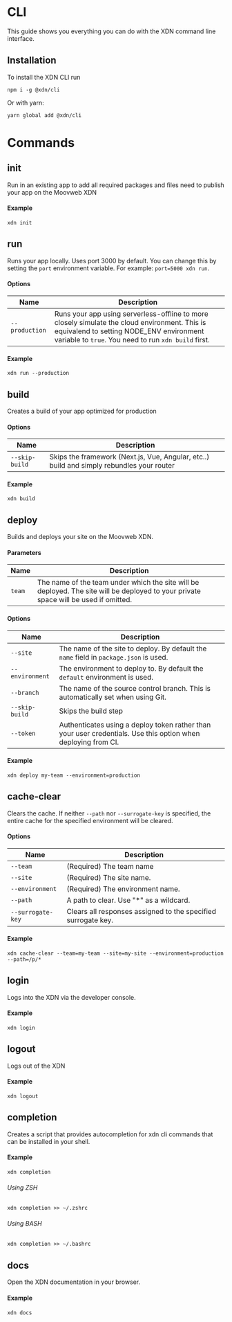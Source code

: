 # CLI

This guide shows you everything you can do with the XDN command line interface.

## Installation

To install the XDN CLI run

```
npm i -g @xdn/cli
```

Or with yarn:

```
yarn global add @xdn/cli
```

# Commands

## init

Run in an existing app to add all required packages and files need to publish your app on the Moovweb XDN

#### Example

```
xdn init
```

## run

Runs your app locally. Uses port 3000 by default. You can change this by setting the `port` environment variable. For example: `port=5000 xdn run`.

#### Options

| Name           | Description                                                                                                                                                                                      |
| -------------- | ------------------------------------------------------------------------------------------------------------------------------------------------------------------------------------------------ |
| `--production` | Runs your app using serverless-offline to more closely simulate the cloud environment. This is equivalend to setting NODE_ENV environment variable to `true`. You need to run `xdn build` first. |

#### Example

```
xdn run --production
```

## build

Creates a build of your app optimized for production

#### Options

| Name           | Description                                                                               |
| -------------- | ----------------------------------------------------------------------------------------- |
| `--skip-build` | Skips the framework (Next.js, Vue, Angular, etc..) build and simply rebundles your router |

#### Example

```
xdn build
```

## deploy

Builds and deploys your site on the Moovweb XDN.

#### Parameters

| Name   | Description                                                                                                                          |
| ------ | ------------------------------------------------------------------------------------------------------------------------------------ |
| `team` | The name of the team under which the site will be deployed. The site will be deployed to your private space will be used if omitted. |

#### Options

| Name            | Description                                                                                                   |
| --------------- | ------------------------------------------------------------------------------------------------------------- |
| `--site`        | The name of the site to deploy. By default the `name` field in `package.json` is used.                        |
| `--environment` | The environment to deploy to. By default the `default` environment is used.                                   |
| `--branch`      | The name of the source control branch. This is automatically set when using Git.                              |
| `--skip-build`  | Skips the build step                                                                                          |
| `--token`       | Authenticates using a deploy token rather than your user credentials. Use this option when deploying from CI. |

#### Example

```
xdn deploy my-team --environment=production
```

## cache-clear

Clears the cache. If neither `--path` nor `--surrogate-key` is specified, the entire cache for the
specified environment will be cleared.

#### Options

| Name              | Description                                                   |
| ----------------- | ------------------------------------------------------------- |
| `--team`          | (Required) The team name                                      |
| `--site`          | (Required) The site name.                                     |
| `--environment`   | (Required) The environment name.                              |
| `--path`          | A path to clear. Use "\*" as a wildcard.                      |
| `--surrogate-key` | Clears all responses assigned to the specified surrogate key. |

#### Example

```
xdn cache-clear --team=my-team --site=my-site --environment=production --path=/p/*
```

## login

Logs into the XDN via the developer console.

#### Example

```
xdn login
```

## logout

Logs out of the XDN

#### Example

```
xdn logout
```

## completion

Creates a script that provides autocompletion for xdn cli commands that can be installed in your shell.

#### Example

```
xdn completion
```

###### Using ZSH

```
xdn completion >> ~/.zshrc
```

###### Using BASH

```
xdn completion >> ~/.bashrc
```

## docs

Open the XDN documentation in your browser.

#### Example

```
xdn docs
```
